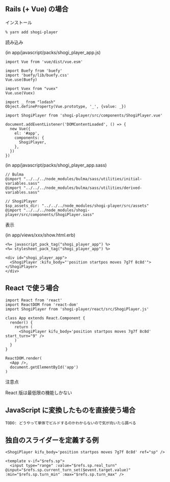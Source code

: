 ## Rails (+ Vue) の場合

インストール

    % yarn add shogi-player

読み込み

(in app/javascript/packs/shogi_player_app.js)

    import Vue from 'vue/dist/vue.esm'

    import Buefy from 'buefy'
    import 'buefy/lib/buefy.css'
    Vue.use(Buefy)

    import Vuex from "vuex"
    Vue.use(Vuex)

    import _ from "lodash"
    Object.defineProperty(Vue.prototype, '_', {value: _})

    import ShogiPlayer from 'shogi-player/src/components/ShogiPlayer.vue'

    document.addEventListener('DOMContentLoaded', () => {
      new Vue({
        el: '#app',
        components: {
          ShogiPlayer,
        },
      })
    })

(in app/javascript/packs/shogi_player_app.sass)

    // Bulma
    @import "../../../node_modules/bulma/sass/utilities/initial-variables.sass"
    @import "../../../node_modules/bulma/sass/utilities/derived-variables.sass"

    // ShogiPlayer
    $sp_assets_dir: "../../../node_modules/shogi-player/src/assets"
    @import "../../../node_modules/shogi-player/src/components/ShogiPlayer.sass"

表示

(in app/views/xxx/show.html.erb)

    <%= javascript_pack_tag("shogi_player_app") %>
    <%= stylesheet_pack_tag("shogi_player_app") %>

    <div id="shogi_player_app">
      <ShogiPlayer :kifu_body="'position startpos moves 7g7f 8c8d'"></ShogiPlayer>
    </div>

## React で使う場合

    import React from 'react'
    import ReactDOM from 'react-dom'
    import ShogiPlayer from 'shogi-player/react/src/ShogiPlayer.js'

    class App extends React.Component {
      render() {
        return (
          <ShogiPlayer kifu_body='position startpos moves 7g7f 8c8d' start_turn="9" />
        )
      }
    }

    ReactDOM.render(
      <App />,
      document.getElementById('app')
    )

<article class="message is-warning">
  <div class="message-header">
    <p>注意点</p>
  </div>
  <div class="message-body">
     React 版は最低限の機能しかない
  </div>
</article>

## JavaScript に変換したものを直接使う場合

    TODO: どうやって単体でビルドするのかわからないので気が向いたら調べる

## 独自のスライダーを定義する例

    <ShogiPlayer kifu_body='position startpos moves 7g7f 8c8d' ref="sp" />

    <template v-if="$refs.sp">
      <input type="range" :value="$refs.sp.real_turn" @input="$refs.sp.current_turn_set($event.target.value)" :min="$refs.sp.turn_min" :max="$refs.sp.turn_max" />
